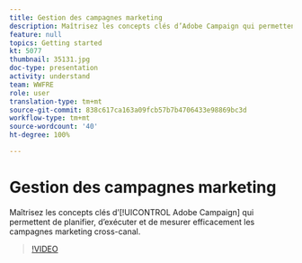 ```yaml
---
title: Gestion des campagnes marketing
description: Maîtrisez les concepts clés d’Adobe Campaign qui permettent de planifier, d’exécuter et de mesurer efficacement les campagnes marketing cross-canal.
feature: null
topics: Getting started
kt: 5077
thumbnail: 35131.jpg
doc-type: presentation
activity: understand
team: WWFRE
role: user
translation-type: tm+mt
source-git-commit: 838c617ca163a09fcb57b7b4706433e98869bc3d
workflow-type: tm+mt
source-wordcount: '40'
ht-degree: 100%

---
```



# Gestion des campagnes marketing

Maîtrisez les concepts clés d’[!UICONTROL Adobe Campaign] qui permettent de planifier, d’exécuter et de mesurer efficacement les campagnes marketing cross-canal.

>[!VIDEO](https://video.tv.adobe.com/v/35131?quality=12)
